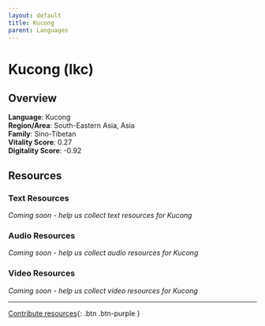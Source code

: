 ```yaml
---
layout: default
title: Kucong
parent: Languages
---
```


# Kucong (lkc)

## Overview

**Language**: Kucong  
**Region/Area**: South-Eastern Asia, Asia  
**Family**: Sino-Tibetan  
**Vitality Score**: 0.27  
**Digitality Score**: -0.92  

## Resources

### Text Resources
*Coming soon - help us collect text resources for Kucong*

### Audio Resources
*Coming soon - help us collect audio resources for Kucong*

### Video Resources
*Coming soon - help us collect video resources for Kucong*

---

[Contribute resources](https://fairtrain.github.io/){: .btn .btn-purple }
